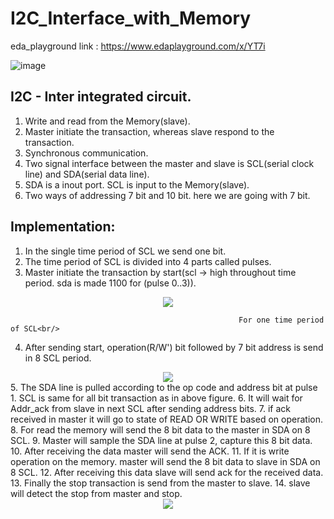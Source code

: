 # I2C_Interface_with_Memory
eda_playground link : https://www.edaplayground.com/x/YT7i  

![image](https://github.com/user-attachments/assets/a35e42cd-21b2-4672-a1cc-074f8f0e55e6)  

## <inc>I2C - Inter integrated circuit.</inc>   
1. Write and read from the Memory(slave).  
2. Master initiate the transaction, whereas slave respond to the transaction.  
3. Synchronous communication.  
4. Two signal interface between the master and slave is SCL(serial clock line) and SDA(serial data line).  
5. SDA is a inout port. SCL is input to the Memory(slave).
6. Two ways of addressing 7 bit and 10 bit. here we are going with 7 bit.  

## Implementation:  
1. In the single time period of SCL we send one bit.
2. The time period of SCL is divided into 4 parts called pulses.
3. Master initiate the transaction by start(scl -> high throughout time period. sda is made 1100 for (pulse 0..3)).
<div align="center">
  <image src = "https://github.com/user-attachments/assets/aa4e02d6-464e-432e-a8a1-b96c4d46265d">  
</div>  
                                                     
                                                       For one time period of SCL<br/>     

4. After sending start, operation(R/W') bit followed by 7 bit address is send in 8 SCL period.<br/>
<div align="center">
   <image src = "https://github.com/user-attachments/assets/b0ebc840-5f4d-4039-a8b2-513ca6115127">  
</div>    
5. The SDA line is pulled according to the op code and address bit at pulse 1. SCL is same for all bit transaction as in above figure.   
6. It will wait for Addr_ack from slave in next SCL after sending address bits.    
7. if ack received in master it will go to state of READ OR WRITE based on operation.     
8. For read the memory will send the 8 bit data to the master in SDA on 8 SCL.     
9. Master will sample the SDA line at pulse 2, capture this 8 bit data.        
10. After receiving the data master will send the ACK.     
11. If it is write operation on the memory. master will send the 8 bit data to slave in SDA on 8 SCL.  
12. After receiving this data slave will send ack for the received data.  
13. Finally the stop transaction is send from the master to slave.  
14. slave will detect the stop from master and stop.  
<div align="center">  
   <image src = "https://github.com/user-attachments/assets/efd58c9b-6a16-4d93-8576-e069aaf6098c">  
</div>




